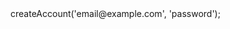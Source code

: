 <?php

use Appwrite\Client;
use Appwrite\Services\Account;

$client = new Client();

$client
;

$account = new Account($client);

$result = $account->createAccount('email@example.com', 'password');